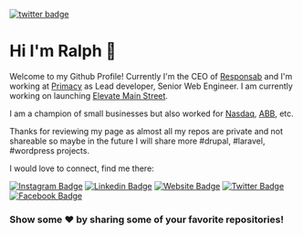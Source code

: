 [![twitter badge](https://img.shields.io/badge/twitter-@studgate-orange?style=for-the-badge&logo=twitter)](https://twitter.com/studgate)

# Hi I'm Ralph 👋
Welcome to my Github Profile! Currently I'm the CEO of [Responsab](https://responsab.com) and I'm working at [Primacy](https://theprimacy.com) as Lead developer, Senior Web Engineer. I am currently working on launching [Elevate Main Street](https://www.elevate-mainstreet.com). 

I am a champion of small businesses but also worked for [Nasdaq](http://nasdaq.com), [ABB](https://abb.com), etc. 

Thanks for reviewing my page as almost all my repos are private and not shareable so maybe in the future I will share more #drupal, #laravel, #wordpress projects. 


I would love to connect, find me there:
<!--Website & social pages -->
[![Instagram Badge](https://img.shields.io/badge/-Instagram-e4405f?style=flat-square&logo=Instagram&logoColor=white)](https://instagram.com/studgate)
[![Linkedin Badge](https://img.shields.io/badge/-LinkedIn-0e76a8?style=flat-square&logo=Linkedin&logoColor=white)](https://www.linkedin.com/in/francoisralph/)
[![Website Badge](https://img.shields.io/badge/Website-3b5998?style=flat-square&logo=google-chrome&logoColor=white)](https://responsab.com)
[![Twitter Badge](https://img.shields.io/badge/-Twitter-00acee?style=flat-square&logo=Twitter&logoColor=white)](https://twitter.com/studgate)
[![Facebook Badge](https://img.shields.io/badge/-Facebook-0088cc?style=flat-square&logo=Facebook&logoColor=white)](https://www.facebook.com/ralph.francois/)


### Show some ❤️ by sharing some of your favorite repositories!
